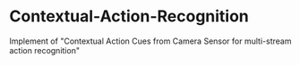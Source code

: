 # Contextual-Action-Recognition
Implement of "Contextual Action Cues from Camera Sensor for multi-stream action recognition"
